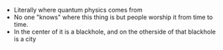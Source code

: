 - Literally where quantum physics comes from
- No one "knows" where this thing is but people worship it from time to time.
- In the center of it is a blackhole, and on the otherside of that blackhole is a city